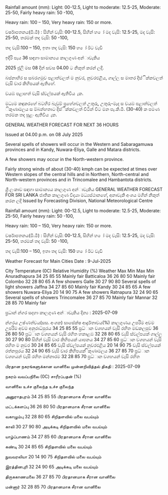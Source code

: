 Rainfall amount (mm): Light: 00-12.5, Light to moderate: 12.5-25, Moderate: 25-50, Fairly heavy rain: 50 -100,

Heavy rain: 100 – 150, Very heavy rain: 150 or more.

වර්ෂාපතනය(මි.මී) : සිහින් වැසි: 00-12.5, සිහින් හ ෝ මද වැසි: 12.5-25, මද වැසි: 25-50, තරමක් තද වැසි: 50 -100,

තද වැසි:100 – 150, ඉතා තද වැසි: 150 හ ෝ ඊට වැඩි

ඉදිරි පැය 36 සඳහා සාමාන්‍යය කාලගුණ අන්‍ාවැකිය

2025 ජුලි මස 08 දින්‍ සවස 04.00 ට නිකුත් කරන්‍ ලදි.

බස්නාහිර ස සබරගමුව පළාත්වලත් ම නුවර, නුවරඑළිය, ගාල්ල ස මාතර දිස්ික්කවලත් වැසි වාර කිහිපයක් ඇතිහේ.

වයඹ පළාහත් වැසි ස්වල්පයක් ඇතිවිය ැක.

මධ්‍යම කඳුකරහේ බටහිර බැවුම් ප්‍රහේශවලත් උතුරු, උතුරු-මැද ස වයඹ පළාත්වලත් ිකුණාමලය ස ම්බන්හතාට දිස්ික්කවලත් විටින් විට මන පැ.කි.මී. (30-40) ක පමණ තරමක තද සුළං ඇතිවිය ැක.

GENERAL WEATHER FORECAST FOR NEXT 36 HOURS

Issued at 04.00 p.m. on 08 July 2025

Several spells of showers will occur in the Western and Sabaragamuwa provinces and in Kandy, Nuwara-Eliya, Galle and Matara districts.

A few showers may occur in the North-western province.

Fairly strong winds of about (30-40) kmph can be expected at times over Western slopes of the central hills and in Northern, North-central and North-western provinces and in Trincomalee and Hambantota districts.

ශ්‍රී ලංකාව සඳහා සාමාන්‍යය කාලගුණ අන්‍ාවැකිය GENERAL WEATHER FORECAST FOR SRI LANKA ජාතික කාලගුණ විදයා මධ්‍යස්ථානහේ, අනාවැකි අංශය මගින් නිකුත් කරන ලදි Issued by Forecasting Division, National Meteorological Centre

Rainfall amount (mm): Light: 00-12.5, Light to moderate: 12.5-25, Moderate: 25-50, Fairly heavy rain: 50 -100,

Heavy rain: 100 – 150, Very heavy rain: 150 or more.

වර්ෂාපතනය(මි.මී) : සිහින් වැසි: 00-12.5, සිහින් හ ෝ මද වැසි: 12.5-25, මද වැසි: 25-50, තරමක් තද වැසි: 50 -100,

තද වැසි:100 – 150, ඉතා තද වැසි: 150 හ ෝ ඊට වැඩි

Weather Forecast for Main Cities Date : 9-Jul-2025

City Temperature (0C) Relative Humidity (%) Weather Max Min Max Min Anuradhapura 34 25 85 55 Mainly fair Batticaloa 36 26 80 50 Mainly fair Colombo 32 28 80 65 A few showers Galle 30 27 90 80 Several spells of light showers Jaffna 34 27 85 60 Mainly fair Kandy 30 24 85 65 A few showers Nuwara-Eliya 20 14 90 75 A few showers Ratnapura 32 24 90 65 Several spells of showers Trincomalee 36 27 85 70 Mainly fair Mannar 32 28 85 70 Mainly fair

ප්‍රධාන්‍ න්‍ගර සදහා කාලගුණ අන්‍ාවැකිය දින්‍ය : 2025-07-09

න්‍ගරය උෂ්ණත්වය(සස. අංශක) සාසේක්ෂ ආර්ද්‍රතාවය(%) කාලගුණය උපරිම අවම උපරිම අවම අනුරාධ්‍පුරය 34 25 85 55 ප්‍රධ්‍ාන වශහයන් වැසි රහිත මඩකලපුව 36 26 80 50 ප්‍රධ්‍ාන වශහයන් වැසි රහිත හකාළඹ 32 28 80 65 වැසි ස්වල්පයක් ගාල්ල 30 27 90 80 සිහින් වැසි වාර කිහිපයක් යාපනය 34 27 85 60 ප්‍රධ්‍ාන වශහයන් වැසි රහිත ම නුවර 30 24 85 65 වැසි ස්වල්පයක් නුවරඑළිය 20 14 90 75 වැසි ස්වල්පයක් රත්නපුරය 32 24 90 65 වැසි වාර කිහිපයක් ිකුණාමලය 36 27 85 70 ප්‍රධ්‍ාන වශහයන් වැසි රහිත මන්නාරම 32 28 85 70 ප්‍රධ්‍ාන වශහයන් වැසි රහිත

பிரதான நகரங்களுக்கான வானிலை முன்னறிவித்தல் திகதி : 2025-07-09

நகரம் வவப்பநிலை (0C) சாரீரப்பதன் (%)

வானிலை உச்ச குலைந்த உச்ச குலைந்த

அனுராதபுரம் 34 25 85 55 பிரதானமாக சீரான வானிலை

மட்டக்களப்பு 36 26 80 50 பிரதானமாக சீரான வானிலை

வகாழும்பு 32 28 80 65 சிறிதளவில் மலை வபய்யும்

காலி 30 27 90 80 அடிக்கடி சிறிதளவில் மலை வபய்யும்

யாழ்ப்பாணம் 34 27 85 60 பிரதானமாக சீரான வானிலை

கண்டி 30 24 85 65 சிறிதளவில் மலை வபய்யும்

நுவவரலியா 20 14 90 75 சிறிதளவில் மலை வபய்யும்

இரத்தினபுரி 32 24 90 65 அடிக்கடி மலை வபய்யும்

திருககாணமலை 36 27 85 70 பிரதானமாக சீரான வானிலை

மன்னார் 32 28 85 70 பிரதானமாக சீரான வானிலை